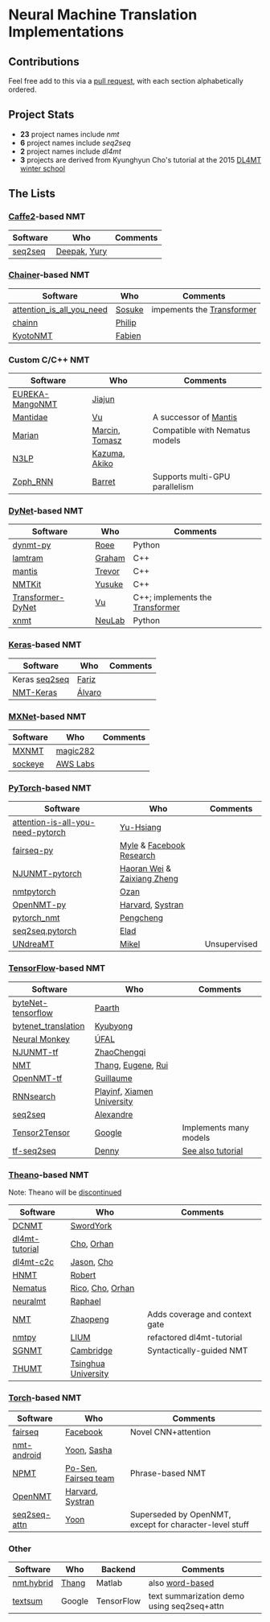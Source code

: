 # Neural Machine Translation Implementations

## Contributions

Feel free add to this via a [pull request](https://help.github.com/articles/creating-a-pull-request), with each section alphabetically ordered.


## Project Stats
* **23** project names include *nmt*
* **6** project names include *seq2seq*
* **2** project names include *dl4mt*
* **3** projects are derived from Kyunghyun Cho's tutorial at the 2015 [DL4MT winter school](http://dl4mt.computing.dcu.ie)


## The Lists

### [Caffe2](https://github.com/caffe2/caffe2)-based NMT
| Software | Who | Comments |
| -------- | --- | -------- |
| [seq2seq](https://github.com/caffe2/caffe2/tree/master/caffe2/python/models/seq2seq) | [Deepak](https://github.com/deepakg92), [Yury](https://github.com/urikz) |  |


### [Chainer](https://github.com/pfnet/chainer)-based NMT
| Software | Who | Comments |
| -------- | --- | -------- |
| [attention_is_all_you_need](https://github.com/soskek/attention_is_all_you_need) | [Sosuke](https://github.com/soskek) | impements the [Transformer](https://arxiv.org/abs/1706.03762) |
| [chainn](https://github.com/philip30/chainn) | [Philip](http://isw3.naist.jp/~philip-a/index.html) |  |
| [KyotoNMT](https://github.com/fabiencro/knmt) | [Fabien](https://github.com/fabiencro) |  |


### Custom C/C++ NMT
| Software | Who | Comments |
| -------- | --- | -------- |
| [EUREKA-MangoNMT](https://github.com/jiajunzhangnlp/EUREKA-MangoNMT) | [Jiajun](https://github.com/jiajunzhangnlp) |  |
| [Mantidae](https://github.com/duyvuleo/Mantidae) | [Vu](https://github.com/duyvuleo) | A successor of [Mantis](https://github.com/trevorcohn/mantis) |
| [Marian](https://github.com/marian-nmt/marian) | [Marcin](https://github.com/emjotde), [Tomasz](https://github.com/tomekd) | Compatible with Nematus models |
| [N3LP](https://github.com/hassyGo/N3LP) | [Kazuma](https://github.com/hassyGo), [Akiko](https://github.com/tempra28) |  |
| [Zoph_RNN](https://github.com/isi-nlp/Zoph_RNN) | [Barret](https://github.com/barretzoph) | Supports multi-GPU parallelism |


### [DyNet](https://github.com/clab/dynet)-based NMT
| Software | Who | Comments |
| -------- | --- | -------- |
| [dynmt-py](https://github.com/roeeaharoni/dynmt-py) | [Roee](https://github.com/roeeaharoni) | Python |
| [lamtram](https://github.com/neubig/lamtram) | [Graham](https://github.com/neubig) | C++ |
| [mantis](https://github.com/trevorcohn/mantis) | [Trevor](https://github.com/trevorcohn) | C++ |
| [NMTKit](https://github.com/odashi/nmtkit) | [Yusuke](https://github.com/odashi) | C++ |
| [Transformer-DyNet](https://github.com/duyvuleo/Transformer-DyNet) | [Vu](https://github.com/duyvuleo) | C++; implements the [Transformer](https://arxiv.org/abs/1706.03762) |
| [xnmt](https://github.com/neulab/xnmt) | [NeuLab](https://github.com/neulab) | Python |



### [Keras](https://github.com/fchollet/keras)-based NMT
| Software | Who | Comments |
| -------- | --- | -------- |
| Keras [seq2seq](https://github.com/farizrahman4u/seq2seq) | [Fariz](https://github.com/farizrahman4u) |  |
| [NMT-Keras](https://github.com/lvapeab/nmt-keras) | [Álvaro](https://github.com/lvapeab) |  |


### [MXNet](http://mxnet.io)-based NMT
| Software | Who | Comments |
| -------- | --- | -------- |
| [MXNMT](https://github.com/magic282/MXNMT) | [magic282](https://github.com/magic282) |  |
| [sockeye](https://github.com/awslabs/sockeye) | [AWS Labs](https://github.com/awslabs) | |


### [PyTorch](https://github.com/pytorch/pytorch)-based NMT
| Software | Who | Comments |
| -------- | --- | -------- |
| [attention-is-all-you-need-pytorch](https://github.com/jadore801120/attention-is-all-you-need-pytorch) | [Yu-Hsiang](https://github.com/jadore801120) |  |
| [fairseq-py](https://github.com/facebookresearch/fairseq-py) | [Myle](https://github.com/myleott) & [Facebook Research](https://github.com/facebookresearch) |  |
| [NJUNMT-pytorch](https://github.com/whr94621/NJUNMT-pytorch) | [Haoran Wei](https://github.com/whr94621) & [Zaixiang Zheng](https://github.com/zhengzx-nlp) |  |
| [nmtpytorch](https://github.com/lium-lst/nmtpytorch) | [Ozan](https://github.com/ozancaglayan) |  |
| [OpenNMT-py](https://github.com/OpenNMT/OpenNMT-py) | [Harvard](http://nlp.seas.harvard.edu/), [Systran](http://www.systrangroup.com) |  |
| [pytorch_nmt](https://github.com/pcyin/pytorch_nmt) | [Pengcheng](https://github.com/pcyin) |  |
| [seq2seq.pytorch](https://github.com/eladhoffer/seq2seq.pytorch) | [Elad](https://github.com/eladhoffer) |  |
| [UNdreaMT](https://github.com/artetxem/undreamt) | [Mikel](https://github.com/artetxem) | Unsupervised |




### [TensorFlow](https://github.com/tensorflow/tensorflow)-based NMT
| Software | Who | Comments |
| -------- | --- | -------- |
| [byteNet-tensorflow](https://github.com/paarthneekhara/byteNet-tensorflow) | [Paarth](https://github.com/paarthneekhara) | |
| [bytenet_translation](https://github.com/Kyubyong/bytenet_translation) | [Kyubyong](https://github.com/Kyubyong) |  |
| [Neural Monkey](https://github.com/ufal/neuralmonkey) | [ÚFAL](https://github.com/ufal) |  |
| [NJUNMT-tf](https://github.com/zhaocq-nlp/NJUNMT-tf) | [ZhaoChengqi](https://github.com/zhaocq-nlp) |  |
| [NMT](https://github.com/tensorflow/nmt) | [Thang](https://github.com/lmthang), [Eugene](https://github.com/ebrevdo), [Rui](https://github.com/ruizhaogit) |  |
| [OpenNMT-tf](https://github.com/OpenNMT/OpenNMT-tf) | [Guillaume](https://github.com/guillaumekln) |  |
| [RNNsearch](https://github.com/XMUNLP/RNNsearch) | [Playinf](https://github.com/Playinf), [Xiamen University](https://github.com/XMUNLP) |  |
| [seq2seq](https://github.com/eske/seq2seq) | [Alexandre](https://github.com/eske) |  |
| [Tensor2Tensor](https://github.com/tensorflow/tensor2tensor) | [Google](https://github.com/tensorflow) | Implements many models |
| [tf-seq2seq](https://github.com/google/seq2seq) | [Denny](https://github.com/dennybritz) | [See also tutorial](https://www.tensorflow.org/versions/master/tutorials/seq2seq/index.html) |


### [Theano](https://github.com/Theano/Theano)-based NMT
Note: Theano will be [discontinued](https://groups.google.com/forum/#!topic/theano-users/7Poq8BZutbY)

| Software | Who | Comments |
| -------- | --- | -------- |
| [DCNMT](https://github.com/swordyork/dcnmt) | [SwordYork](https://github.com/SwordYork) |  |
| [dl4mt-tutorial](https://github.com/nyu-dl/dl4mt-tutorial) | [Cho](https://github.com/kyunghyuncho), [Orhan](https://github.com/orhanf) |  |
| [dl4mt-c2c](https://github.com/nyu-dl/dl4mt-c2c) | [Jason](https://github.com/jasonleeinf), [Cho](https://github.com/kyunghyuncho) |  |
| [HNMT](https://github.com/robertostling/hnmt) | [Robert](https://github.com/robertostling) |  |
| [Nematus](https://github.com/EdinburghNLP/nematus) | [Rico](https://github.com/rsennrich), [Cho](https://github.com/kyunghyuncho), [Orhan](https://github.com/orhanf) |  |
| [neuralmt](https://github.com/zomux/neuralmt) | [Raphael](https://github.com/zomux) |  |
| [NMT](https://github.com/tuzhaopeng/NMT) | [Zhaopeng](https://github.com/tuzhaopeng) | Adds coverage and context gate |
| [nmtpy](https://github.com/lium-lst/nmtpy) | [LIUM](https://github.com/lium-lst) | refactored dl4mt-tutorial |
| [SGNMT](https://github.com/ucam-smt/sgnmt) | [Cambridge](https://github.com/ucam-smt) | Syntactically-guided NMT |
| [THUMT](https://github.com/thumt/THUMT) | [Tsinghua University](https://github.com/thumt) | |


### [Torch](https://github.com/torch/distro)-based NMT
| Software | Who | Comments |
| -------- | --- | -------- |
| [fairseq](https://github.com/facebookresearch/fairseq) | [Facebook](https://github.com/facebookresearch) | Novel CNN+attention |
| [nmt-android](https://github.com/harvardnlp/nmt-android) | [Yoon](https://github.com/yoonkim), [Sasha](https://github.com/srush) |  |
| [NPMT](https://github.com/posenhuang/NPMT) | [Po-Sen](https://github.com/posenhuang), [Fairseq team](https://github.com/facebookresearch) | Phrase-based NMT |
| [OpenNMT](https://github.com/OpenNMT/OpenNMT) | [Harvard](http://nlp.seas.harvard.edu/), [Systran](http://www.systrangroup.com) |  |
| [seq2seq-attn](https://github.com/harvardnlp/seq2seq-attn) | [Yoon](https://github.com/yoonkim) | Superseded by OpenNMT, except for character-level stuff |



### Other
| Software | Who | Backend | Comments |
| -------- | --- | ------- | -------- |
| [nmt.hybrid](https://github.com/lmthang/nmt.hybrid) | [Thang](https://github.com/lmthang) | Matlab | also [word-based](https://github.com/lmthang/nmt.matlab) |
| [textsum](https://github.com/tensorflow/models/tree/master/research/textsum) | Google | TensorFlow | text summarization demo using seq2seq+attn |
